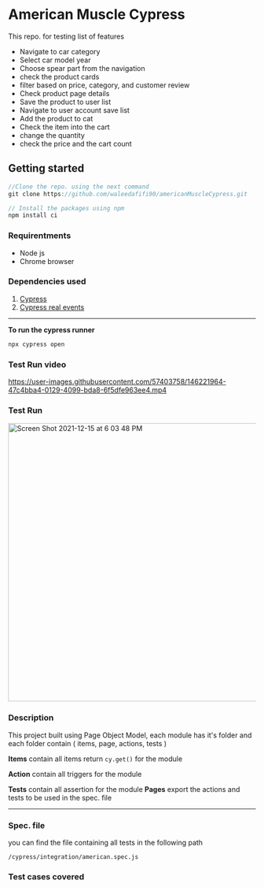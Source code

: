 # American Muscle Cypress

This repo. for testing list of features
- Navigate to car category
- Select car model year
- Choose spear part from the navigation
- check the product cards
- filter based on price, category, and customer review
- Check product page details
- Save the product to user list
- Navigate to user account save list
- Add the product to cat
- Check the item into the cart
- change the quantity
- check the price and the cart count

## Getting started
```javascript
//Clone the repo. using the next command
git clone https://github.com/waleedafifi90/americanMuscleCypress.git

// Install the packages using npm
npm install ci
```

### Requirentments
- Node js
- Chrome browser
  
### Dependencies used
1. [Cypress](https://www.cypress.io/)
2. [Cypress real events](https://github.com/dmtrKovalenko/cypress-real-events)

---
**To run the cypress runner**
```javascript
npx cypress open
```

### Test Run video

https://user-images.githubusercontent.com/57403758/146221964-47c4bba4-0129-4099-bda8-6f5dfe963ee4.mp4

### Test Run
<img width="565" alt="Screen Shot 2021-12-15 at 6 03 48 PM" src="https://user-images.githubusercontent.com/57403758/146221298-edca485a-3957-47cf-b95a-779a4feaf5d4.png">

### Description
This project built using Page Object Model, each module has it's folder and each folder contain ( items, page, actions, tests )

**Items** contain all items return `cy.get()` for the module

**Action** contain all triggers for the module

**Tests** contain all assertion for the module
**Pages** export the actions and tests to be used in the spec. file

 ---

### Spec. file
you can find the file containing all tests in the following path
```
/cypress/integration/american.spec.js
```

### Test cases covered

